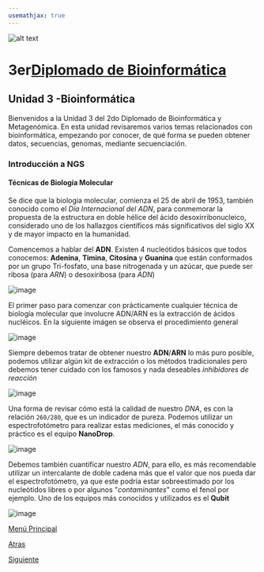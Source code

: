 ```yaml
---
usemathjax: true
---
```

![alt text](https://solariabiodata.com.mx/wp-content/uploads/2021/07/logo_red.png "Soluciones de Siguiente Generación")
# 3er[Diplomado de Bioinformática](./)

## Unidad 3 -Bioinformática

Bienvenidos a la Unidad 3 del 2do Diplomado de Bioinformática y Metagenómica. En esta unidad revisaremos varios temas relacionados con bioinformática, empezando por conocer, de qué forma se pueden obtener datos, secuencias, genomas, mediante secuenciación.

### Introducción a NGS

#### Técnicas de Biología Molecular

Se dice que la biología molecular, comienza el 25 de abril de 1953, también conocido como el _Día Internacional del ADN_, para conmemorar la propuesta de la estructura en doble hélice del ácido desoxirribonucleico, considerado uno de los hallazgos científicos más significativos del siglo XX y de mayor impacto en la humanidad.

Comencemos a hablar del **ADN**. Existen 4 nucleótidos básicos que todos conocemos: **Adenina**, **Timina**, **Citosina** y **Guanina** que están conformados por un grupo Tri-fosfato, una base nitrogenada y un azúcar, que puede ser ribosa (para _ARN_) o desoxiribosa (para _ADN_)

![image](https://drive.google.com/uc?export=view&id=1Rry3T0NC2qAgKvs3aqr-hS_I10UP67n6)


El primer paso para comenzar con prácticamente cualquier técnica de biología molecular que involucre ADN/ARN es la extracción de ácidos nucléicos. En la siguiente imágen se observa el procedimiento general


![image](https://drive.google.com/uc?export=view&id=1FINYhXWZtFog8BWDtaWSrTgPQQF9s5Q_)


Siempre debemos tratar de obtener nuestro **ADN**/**ARN** lo más puro posible, podemos utilizar algún kit de extracción o los métodos tradicionales pero debemos tener cuidado con los famosos y nada deseables _inhibidores de reacción_


![image](https://drive.google.com/uc?export=view&id=1o-YGUwM1HZYX1yhJQECCMXtQI8KvnFel)


Una forma de revisar cómo está la calidad de nuestro _DNA_, es con la relación `260/280`, que es un indicador de pureza. Podemos utilizar un espectrofotómetro para realizar estas mediciones, el más conocido y práctico es el equipo **NanoDrop**.


![image](https://drive.google.com/uc?export=view&id=1iURz_wn5XLZ0NcAH0s08ZmsibVIyA-46)


Debemos también cuantificar nuestro _ADN_, para ello, es más recomendable utilizar un intercalante de doble cadena más que el valor que nos pueda dar el espectrofotómetro, ya que este podría estar sobreestimado por los nucleótidos libres o por algunos "_contaminantes_" como el fenol por ejemplo.  Uno de los equipos más conocidos y utilizados es el **Qubit**

![image](https://drive.google.com/uc?export=view&id=1sVbAvGt9OuNYlks_teLmWp7FwjnpV6wI)


[Menú Principal](./)

[Atras](#)

[Siguiente](./archivosBioinfo)
